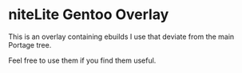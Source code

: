 # niteLite Gentoo Overlay

This is an overlay containing ebuilds I use that deviate from the main Portage
tree.

Feel free to use them if you find them useful.

